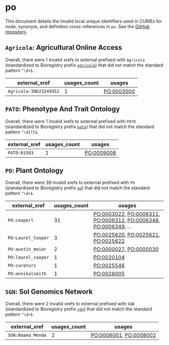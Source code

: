 # po

This document details the invalid local unique identifiers used in CURIEs
for node, synonym, and definition cross-references in `po`. See the [GitHub repository](https://github.com/Planteome/plant-ontology).


## `Agricola`: Agricultural Online Access

Overall, there were 1 invalid
xrefs to external prefixed with `Agricola` (standardized to Bioregistry
prefix [`agricola`](https://bioregistry.io/agricola)) that
did not match the standard pattern `^\d+$`.

| external_xref          |   usages_count | usages                                          |
|------------------------|----------------|-------------------------------------------------|
| `Agricola:IND23249552` |              1 | [PO:0003000](https://bioregistry.io/PO:0003000) |

## `PATO`: Phenotype And Trait Ontology

Overall, there were 1 invalid
xrefs to external prefixed with `PATO` (standardized to Bioregistry
prefix [`pato`](https://bioregistry.io/pato)) that
did not match the standard pattern `^\d{7}$`.

| external_xref   |   usages_count | usages                                          |
|-----------------|----------------|-------------------------------------------------|
| `PATO:01503`    |              1 | [PO:0009008](https://bioregistry.io/PO:0009008) |

## `PO`: Plant Ontology

Overall, there were 39 invalid
xrefs to external prefixed with `PO` (standardized to Bioregistry
prefix [`po`](https://bioregistry.io/po)) that
did not match the standard pattern `^\d+$`.

| external_xref      |   usages_count | usages                                                                                                                                                                                                                                                   |
|--------------------|----------------|----------------------------------------------------------------------------------------------------------------------------------------------------------------------------------------------------------------------------------------------------------|
| `PO:cooperl`       |             31 | [PO:0003022](https://bioregistry.io/PO:0003022), [PO:0006311](https://bioregistry.io/PO:0006311), [PO:0006312](https://bioregistry.io/PO:0006312), [PO:0006348](https://bioregistry.io/PO:0006348), [PO:0006349](https://bioregistry.io/PO:0006349), ... |
| `PO:Laurel_Cooper` |              3 | [PO:0025620](https://bioregistry.io/PO:0025620), [PO:0025621](https://bioregistry.io/PO:0025621), [PO:0025622](https://bioregistry.io/PO:0025622)                                                                                                        |
| `PO:austin_meier`  |              2 | [PO:0000027](https://bioregistry.io/PO:0000027), [PO:0005030](https://bioregistry.io/PO:0005030)                                                                                                                                                         |
| `PO:laurel_cooper` |              1 | [PO:0020104](https://bioregistry.io/PO:0020104)                                                                                                                                                                                                          |
| `PO:curators`      |              1 | [PO:0025546](https://bioregistry.io/PO:0025546)                                                                                                                                                                                                          |
| `PO:annikalsmith`  |              1 | [PO:0028005](https://bioregistry.io/PO:0028005)                                                                                                                                                                                                          |

## `SGN`: Sol Genomics Network

Overall, there were 2 invalid
xrefs to external prefixed with `SGN` (standardized to Bioregistry
prefix [`sgn`](https://bioregistry.io/sgn)) that
did not match the standard pattern `^\d+$`.

| external_xref     |   usages_count | usages                                                                                           |
|-------------------|----------------|--------------------------------------------------------------------------------------------------|
| `SGN:Naama_Menda` |              2 | [PO:0008001](https://bioregistry.io/PO:0008001), [PO:0008002](https://bioregistry.io/PO:0008002) |

